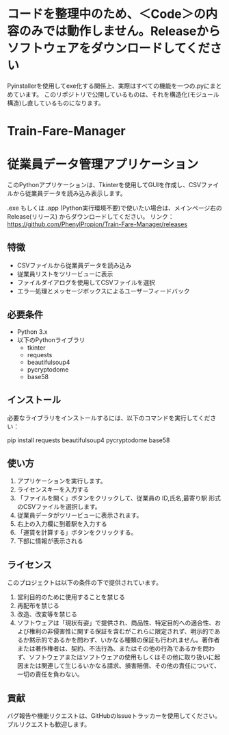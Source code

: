 # コードを整理中のため、＜Code＞の内容のみでは動作しません。Releaseからソフトウェアをダウンロードしてください
Pyinstallerを使用してexe化する関係上、実際はすべての機能を一つの.pyにまとめています。
このリポジトリで公開しているものは、それを構造化(モジュール構造)し直しているものになります。

# Train-Fare-Manager
# 従業員データ管理アプリケーション

このPythonアプリケーションは、Tkinterを使用してGUIを作成し、CSVファイルから従業員データを読み込み表示します。

.exe もしくは .app (Python実行環境不要)で使いたい場合は、メインページ右のRelease(リリース) からダウンロードしてください。
リンク：https://github.com/PhenylPropion/Train-Fare-Manager/releases

## 特徴

- CSVファイルから従業員データを読み込み
- 従業員リストをツリービューに表示
- ファイルダイアログを使用してCSVファイルを選択
- エラー処理とメッセージボックスによるユーザーフィードバック

## 必要条件

- Python 3.x
- 以下のPythonライブラリ
  - tkinter
  - requests
  - beautifulsoup4
  - pycryptodome
  - base58

## インストール

必要なライブラリをインストールするには、以下のコマンドを実行してください：

pip install requests beautifulsoup4 pycryptodome base58

## 使い方

1.  アプリケーションを実行します。
2.  ライセンスキーを入力する
3. 「ファイルを開く」ボタンをクリックして、従業員の ID,氏名,最寄り駅 形式のCSVファイルを選択します。
4.  従業員データがツリービューに表示されます。
5.  右上の入力欄に到着駅を入力する
6. 「運賃を計算する」ボタンをクリックする。
7.  下部に情報が表示される

## ライセンス

このプロジェクトは以下の条件の下で提供されています。
1. 営利目的のために使用することを禁じる
2. 再配布を禁じる
3. 改造、改変等を禁じる
4. ソフトウェアは「現状有姿」で提供され、商品性、特定目的への適合性、および権利の非侵害性に関する保証を含むがこれらに限定されず、明示的であるか黙示的であるかを問わず、いかなる種類の保証も行われません。著作者または著作権者は、契約、不法行為、またはその他の行為であるかを問わず、ソフトウェアまたはソフトウェアの使用もしくはその他に取り扱いに起因または関連して生じるいかなる請求、損害賠償、その他の責任について、一切の責任を負わない。

## 貢献

バグ報告や機能リクエストは、GitHubのIssueトラッカーを使用してください。プルリクエストも歓迎します。
